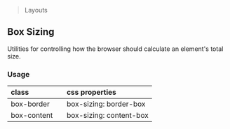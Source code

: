 > Layouts

## Box Sizing

Utilities for controlling how the browser should calculate an element's total size.

### Usage

| class |  | css properties |
|:--|:--|:--|
| box-border |  | box-sizing: border-box |
| box-content  |  | box-sizing: content-box |


